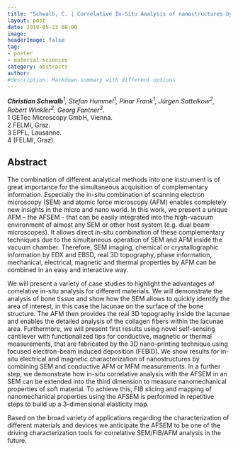 ```yaml
---
title: "Schwalb, C. | Correlative In-Situ Analysis of nanostructures by combination of AFM, SEM, and FIB"
layout: post
date: 2019-05-23 08:00
image:
headerImage: false
tag:
- poster
- material sciences
category: abstracts
author:
#description: Markdown summary with different options
---
```


_**Christian Schwalb**<sup>1</sup>, Stefan Hummel<sup>1</sup>, Pinar Frank<sup>1</sup>, Jürgen Sattelkow<sup>2</sup>, Robert Winkler<sup>2</sup>, Georg Fantner<sup>3</sup>_.<br/>
1 GETec Microscopy GmbH, Vienna.<br/>
2 FELMI, Graz.<br/>
3 EPFL, Lausanne.<br/>
4 (FELMI, Graz).<br/>


## Abstract

The combination of different analytical methods into one instrument is of great importance for the simultaneous acquisition of complementary information. Especially the in-situ combination of scanning electron microscopy (SEM) and atomic force microscopy (AFM) enables completely new insights in the micro and nano world. In this work, we present a unique AFM – the AFSEM - that can be easily integrated into the high-vacuum environment of almost any SEM or other host system (e.g. dual beam microscopes). It allows direct in-situ combination of these complementary techniques due to the simultaneous operation of SEM and AFM inside the vacuum chamber. Therefore, SEM imaging, chemical or crystallographic information by EDX and EBSD, real 3D topography, phase information, mechanical, electrical, magnetic and thermal properties by AFM can be combined in an easy and interactive way.<br/>

We will present a variety of case studies to highlight the advantages of correlative in-situ analysis for different materials. We will demonstrate the analysis of bone tissue and show how the SEM allows to quickly identify the area of interest, in this case the lacunae on the surface of the bone structure. The AFM then provides the real 3D topography inside the lacunae and enables the detailed analysis of the collagen fibers within the lacunae area. Furthermore, we will present first results using novel self-sensing cantilever with functionalized tips for conductive, magnetic or thermal measurements, that are fabricated by the 3D nano-printing technique using focused electron-beam induced deposition (FEBID). We show results for in-situ electrical and magnetic characterization of nanostructures by combining SEM and conductive AFM or MFM measurements. In a further step, we demonstrate how in-situ correlative analysis with the AFSEM in an SEM can be extended into the third dimension to measure nanomechanical properties of soft material. To achieve this, FIB slicing and mapping of nanomechanical properties using the AFSEM is performed in repetitive steps to build up a 3-dimensional elasticity map.<br/>

Based on the broad variety of applications regarding the characterization of different materials and devices we anticipate the AFSEM to be one of the driving characterization tools for correlative SEM/FIB/AFM analysis in the future.<br/>
